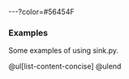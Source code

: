 ---?color=#56454F

### Examples

Some examples of using sink.py.



@ul[list-content-concise]
@ulend


